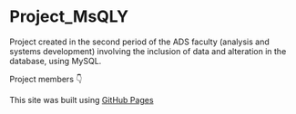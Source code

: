 # Project_MsQLY
Project created in the second period of the ADS faculty (analysis and systems development) involving the inclusion of data and alteration in the database, using MySQL.


Project members 	:point_down:

This site was built using [GitHub Pages](https://pages.github.com/)
